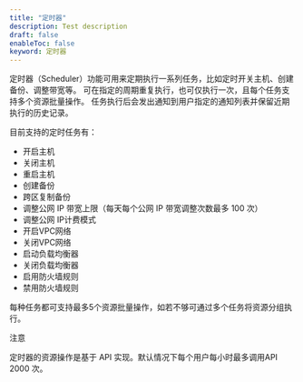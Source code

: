 ```yaml
---
title: "定时器"
description: Test description
draft: false
enableToc: false
keyword: 定时器
---
```




定时器（Scheduler）功能可用来定期执行一系列任务，比如定时开关主机、创建备份、调整带宽等。 可在指定的周期重复执行，也可仅执行一次，且每个任务支持多个资源批量操作。 任务执行后会发出通知到用户指定的通知列表并保留近期执行的历史记录。

目前支持的定时任务有：

*   开启主机
*   关闭主机
*   重启主机
*   创建备份
*   跨区复制备份
*   调整公网 IP 带宽上限（每天每个公网 IP 带宽调整次数最多 100 次）
*   调整公网 IP计费模式
*   开启VPC网络
*   关闭VPC网络
*   启动负载均衡器
*   关闭负载均衡器
*   启用防火墙规则
*   禁用防火墙规则

每种任务都可支持最多5个资源批量操作，如若不够可通过多个任务将资源分组执行。

注意

定时器的资源操作是基于 API 实现。默认情况下每个用户每小时最多调用API 2000 次。

